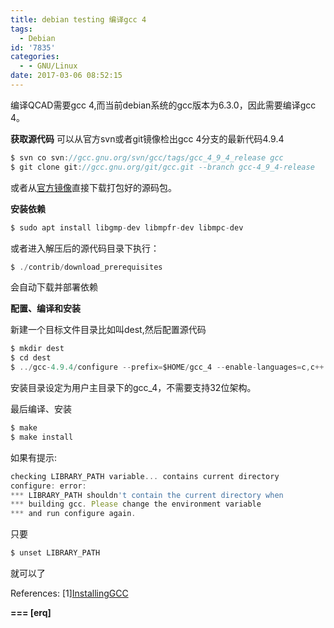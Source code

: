 ```yaml
---
title: debian testing 编译gcc 4
tags:
  - Debian
id: '7835'
categories:
  - - GNU/Linux
date: 2017-03-06 08:52:15
---
```


编译QCAD需要gcc 4,而当前debian系统的gcc版本为6.3.0，因此需要编译gcc 4。
<!-- more -->
**获取源代码**
可以从官方svn或者git镜像检出gcc 4分支的最新代码4.9.4
```js
$ svn co svn://gcc.gnu.org/svn/gcc/tags/gcc_4_9_4_release gcc
$ git clone git://gcc.gnu.org/git/gcc.git --branch gcc-4_9_4-release
```

或者从[官方镜像](https://gcc.gnu.org/mirrors.html)直接下载打包好的源码包。

**安装依赖**
```js
$ sudo apt install libgmp-dev libmpfr-dev libmpc-dev
```
或者进入解压后的源代码目录下执行：
```js
$ ./contrib/download_prerequisites
```
会自动下载并部署依赖

**配置、编译和安装**

新建一个目标文件目录比如叫dest,然后配置源代码
```js
$ mkdir dest
$ cd dest
$ ../gcc-4.9.4/configure --prefix=$HOME/gcc_4 --enable-languages=c,c++ --disable-multilib
```

安装目录设定为用户主目录下的gcc_4，不需要支持32位架构。

最后编译、安装
```js
$ make
$ make install
```

如果有提示:
```js
checking LIBRARY_PATH variable... contains current directory
configure: error: 
*** LIBRARY_PATH shouldn't contain the current directory when
*** building gcc. Please change the environment variable
*** and run configure again.
```
只要
```js
$ unset LIBRARY_PATH
```
就可以了

References:
\[1\][InstallingGCC](https://gcc.gnu.org/wiki/InstallingGCC)

**\===
\[erq\]**